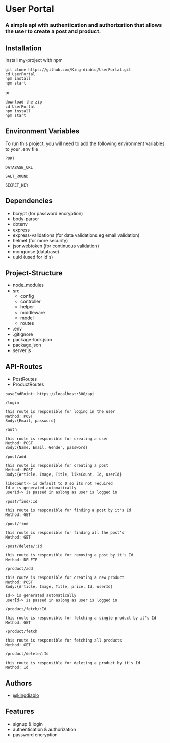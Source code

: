 
# User Portal

### A simple api with authentication and authorization that allows the user to create a post and product.


## Installation

Install my-project with npm

```npm
git clone https://github.com/King-diablo/UserPortal.git
cd UserPortal
npm install
npm start
```
or
```
download the zip
cd UserPortal
npm install
npm start
```
## Environment Variables

To run this project, you will need to add the following environment variables to your .env file

`PORT`

`DATABASE_URL`

`SALT_ROUND`

`SECRET_KEY`


## Dependencies
- bcrypt (for password encryption)
- body-parser
- dotenv
- express
- express-validations (for data validations eg email validation)
- helmet (for more security)
- jsonwebtoken (for continuous validation)
- mongoose (database)
- uuid (used for id's)
## Project-Structure
- node_modules
- src
  - config
  - controller
  - helper
  - middleware
  - model
  - routes
- .env
- .gitignore
- package-lock.json
- package.json
- server.js
## API-Routes

- PostRoutes
- ProductRoutes

`baseEndPoint: https://localhost:300/api`

```
/login

this route is responsible for loging in the user
Method: POST
Body:{Email, password}
```

```
/auth

this route is responsible for creating a user
Method: POST
Body:{Name, Email, Gender, password}
```

```
/post/add

this route is responsible for creating a post
Method: POST
Body:{Article, Image, Title, likeCount, Id, userId}

likeCount-> is default to 0 so its not required
Id-> is generated automatically
userId-> is passed in aslong as user is logged in
```

```
/post/find/:Id

this route is responsible for finding a post by it's Id
Method: GET
```

```
/post/find

this route is responsible for finding all the post's
Method: GET
```

```
/post/delete/:Id

this route is responsible for removing a post by it's Id
Method: DELETE
```

```
/product/add

this route is responsible for creating a new product
Method: POST
Body:{Article, Image, Title, price, Id, userId}

Id-> is generated automatically
userId-> is passed in aslong as user is logged in
```

```
/product/fetch/:Id

this route is responsible for fetching a single product by it's Id
Method: GET
```

```
/product/fetch

this route is responsible for fetching all products
Method: GET
```

```
/product/delete/:Id

this route is responsible for deleting a product by it's Id
Method: Id
```
## Authors

- [@kingdiablo](https://www.github.com/king-diablo)


## Features

- signup & login
- authentication & authorization 
- password encryption